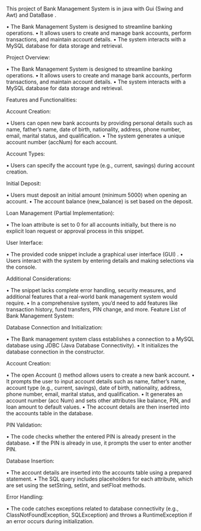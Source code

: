 This project of Bank Management System is in java with Gui (Swing and Awt)  and DataBase .

•	The Bank Management System is designed to streamline banking operations. 
•	It allows users to create and manage bank accounts, perform transactions, and maintain account details. 
•	The system interacts with a MySQL database for data storage and retrieval. 


Project Overview: 
 
•	The Bank Management System is designed to streamline banking operations. 
•	It allows users to create and manage bank accounts, perform transactions, and maintain account details. 
•	The system interacts with a MySQL database for data storage and retrieval. 
 
Features and Functionalities:
 
Account Creation: 
 
•	Users can open new bank accounts by providing personal details such as name, father’s name, date of birth, nationality, address, phone number, email, marital status, and qualification. 
•	The system generates a unique account number (accNum) for each account. 
 
 Account Types: 
 
•	Users can specify the account type (e.g., current, savings) during account creation. 
 
 Initial Deposit: 
 
•	Users must deposit an initial amount (minimum 5000) when opening an account. 
•	The account balance (new_balance) is set based on the deposit. 
 
 Loan Management (Partial Implementation): 
 
•	The loan attribute is set to 0 for all accounts initially, but there is no explicit loan request or approval process in this snippet. 
 
User Interface: 
 
•	The provided code snippet include a graphical user interface (GUI) . 
•	Users interact with the system by entering details and making selections via the console. 
 
Additional Considerations: 
 
•	The snippet lacks complete error handling, security measures, and additional features that a real-world bank management system would require. 
•	In a comprehensive system, you’d need to add features like transaction history, fund transfers, PIN change, and more. 
Feature List of Bank Management System: 
 
Database Connection and Initialization: 
 
•	The Bank management system class establishes a connection to a MySQL database using JDBC (Java Database Connectivity). 
•	It initializes the database connection in the constructor. 
 
Account Creation: 
 
•	The open Account () method allows users to create a new bank account. 
•	It prompts the user to input account details such as name, father’s name, account type (e.g., current, savings), date of birth, nationality, address, phone number, email, marital status, and qualification. 
•	It generates an account number (acc Num) and sets other attributes like balance, PIN, and loan amount to default values. 
•	The account details are then inserted into the accounts table in the database. 
 
 PIN Validation: 
 
•	The code checks whether the entered PIN is already present in the database. 
•	If the PIN is already in use, it prompts the user to enter another PIN. 
 
Database Insertion: 
 
•	The account details are inserted into the accounts table using a prepared statement. 
•	The SQL query includes placeholders for each attribute, which are set using the setString, setInt, and setFloat methods. 
 
Error Handling: 
 
•	The code catches exceptions related to database connectivity (e.g., ClassNotFoundException, SQLException) and throws a RuntimeException if an error occurs during initialization. 
 
 
 
 




